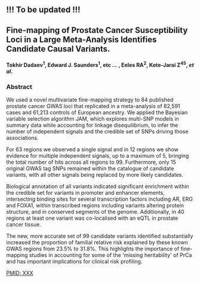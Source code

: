 ## !!! To be updated !!! 
## Fine-mapping of Prostate Cancer Susceptibility Loci in a Large Meta-Analysis Identifies Candidate Causal Variants. 

#### Tokhir Dadaev<sup>1</sup>, Edward J. Saunders<sup>1</sup>, etc ... , Eeles RA<sup>2</sup>, Kote-Jarai Z<sup>45</sup>, *et al.*


### **Abstract**

We used a novel multivariate fine-mapping strategy to 84 published prostate cancer GWAS loci that replicated in a meta-analysis of 82,591 cases and 61,213 controls of European ancestry. We applied the Bayesian variable selection algorithm JAM, which explores multi-SNP models in summary data while accounting for linkage disequilibrium, to infer the number of independent signals and the credible set of SNPs driving those associations.

For 63 regions we observed a single signal and in 12 regions we show evidence for multiple independent signals, up to a maximum of 5, bringing the total number of hits across all regions to 99. Furthermore, only 15 original GWAS tag SNPs remained within the catalogue of candidate variants, with all other signals being replaced by more likely candidates.

Biological annotation of all variants indicated significant enrichment within the credible set for variants in promoter and enhancer elements, intersecting binding sites for several transcription factors including AR, ERG and FOXA1, within transcribed regions including variants altering protein structure, and in conserved segments of the genome. Additionally, in 40 regions at least one variant was co-localised with an eQTL in prostate cancer tissue.

The new, more accurate set of 99 candidate variants identified substantially increased the proportion of familial relative risk explained by these known GWAS regions from 23.5% to 31.8%. This highlights the importance of fine-mapping studies in accounting for some of the 'missing heritability' of PrCa and has important implications for clinical risk profiling.


[PMID: XXX](http://www.ncbi.nlm.nih.gov/pubmed/XXX)

